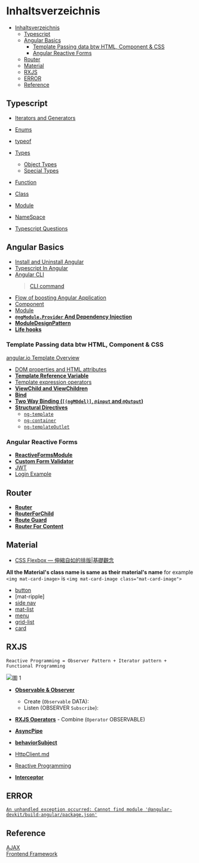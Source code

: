# Inhaltsverzeichnis

- [Inhaltsverzeichnis](#inhaltsverzeichnis)
  - [Typescript](#typescript)
  - [Angular Basics](#angular-basics)
    - [Template Passing data btw HTML, Component & CSS](#template-passing-data-btw-html-component--css)
    - [Angular Reactive Forms](#angular-reactive-forms)
  - [Router](#router)
  - [Material](#material)
  - [RXJS](#rxjs)
  - [ERROR](#error)
  - [Reference](#reference)

## Typescript

- [Iterators and Generators](iter.md)
- [Enums](enums.md)
- [typeof](typeof.md)


- [Types](Typescript/Types.md)
  - [Object Types](Typescript/Object%20Types.md)
  - [Special Types](specialType.md) 
- [Function](Typescript/Function.md)
- [Class](Typescript/Class.md)
- [Module](module.md)
- [NameSpace](namespace.md)
- [Typescript Questions](tyInterview.md)

## Angular Basics

- [Install and Uninstall Angular](Install&UninstallAngular.md)  
- [Typescript In Angular](Typescript/TypeScriptAndAngular.md)
- [Angular CLI](AngularCLI.md)  
  > [CLI command](https://blog.poychang.net/note-angular-cli/)    
- [Flow of boosting Angular Application](ApplicationActs.md)  
- [Component](Component.md)  
- [Module](ngModule.md)  
- **[`@ngModule.Provider` And Dependency Injection](Dependency%20Injection.md)**
- **[ModuleDesignPattern](moduleDesignPattern.md)**
- **[Life hooks](lifeHooks.md)**  
### Template Passing data btw HTML, Component & CSS 

[angular.io Template Overview](https://angular.io/guide/template-overview)

- [DOM properties and HTML attributes](domPropHTMLattr.md) 
- **[Template Reference Variable](hashtag.md)**
- [Template expression operators](templateOperator.md)
- **[ViewChild and ViewChildren](viewchild.md)**
- **[Bind](Binding.md)**
- **[Two Way Binding (`[(ngMOdel)]`, `@input` and `@Output`)](TwoWayBinding.md)**
- **[Structural Directives](Structural%20Directives.md)**  
  - [`ng-template`](ng-template.md)
  - [`ng-container`](ng-container.md)
  - [`ng-templateOutlet`](ngTemplateOutlet.md)

### Angular Reactive Forms
- **[ReactiveFormsModule](ReactiveFormsModule.md)** 
- **[Custom Form Validator](Validator.md)**
- [JWT](JWT.md)    
- [Login Example](https://jasonwatmore.com/post/2020/07/18/angular-10-user-registration-and-login-example-tutorial)    


## Router

- **[Router](Router.md)**   
- **[RouterForChild](RouterForChild.md)**
- **[Route Guard](Route_Guard.md)**  
- **[Router For Content](RouterForContentLoading.md)** 


## Material 

- [CSS Flexbox — 伸縮自如的排版|基礎觀念](https://reurl.cc/YXjDnl)

**All the Material's class name is same as their material's name** for example `<img mat-card-image>` is `<img mat-card-image class="mat-card-image">`

- [button](button.md)
- [mat-ripple]
- [side nav](sidenav.md)
- [mat-list](matlist.md)
- [menu](menu.md)
- [grid-list](gridlist.md)
- [card](car.md)
## RXJS

`Reactive Programming = Observer Pattern + Iterator pattern + Functional Programming`

![圖 1](images/d5969d2ade5869a5374d925c1ec5b53c668f772778f7a54d999bb024032d61c3.png)  
- **[Observable & Observer](Observable&Observer.md)**  
  - Create (`Observable` DATA): 
  - Listen (OBSERVER `Subscribe`):  
- **[RXJS Operators](RXJS_Operators.md)** - Combine (`Operator` OBSERVABLE)

- **[AsyncPipe](AsyncPipe.md)**
- **[behaviorSubject](behaviorSubject.md)**
- [HttpClient.md](HttpClient.md)   
- [Reactive Programming](ReactiveProgramming.md)   
- **[Interceptor](Interceptor.md)**  

## ERROR 
[`An unhandled exception occurred: Cannot find module '@angular-devkit/build-angular/package.json'`](https://reurl.cc/d270nV)

## Reference
[AJAX](https://wcc723.github.io/development/2020/10/01/about-ajax-2/)   
[Frontend Framework](https://developer.mozilla.org/zh-TW/docs/Learn/Tools_and_testing/Client-side_JavaScript_frameworks/Introduction)